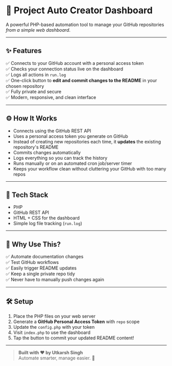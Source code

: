 # 🚀 Project Auto Creator Dashboard

A powerful PHP-based automation tool to manage your GitHub repositories *from a simple web dashboard*.

---

## ✨ Features

✅ Connects to your GitHub account with a personal access token  
✅ Checks your connection status live on the dashboard  
✅ Logs all actions in `run.log`  
✅ One-click button to **edit and commit changes to the README** in your chosen repository  
✅ Fully private and secure  
✅ Modern, responsive, and clean interface

---

## ⚙️ How It Works

- Connects using the GitHub REST API
- Uses a personal access token you generate on GitHub
- Instead of creating new repositories each time, it **updates** the existing repository's README
- Commits changes automatically
- Logs everything so you can track the history
- Runs manually or on an automated cron job/server timer
- Keeps your workflow clean without cluttering your GitHub with too many repos

---

## 📁 Tech Stack

- PHP
- GitHub REST API
- HTML + CSS for the dashboard
- Simple log file tracking (`run.log`)

---

## 📌 Why Use This?

✅ Automate documentation changes  
✅ Test GitHub workflows  
✅ Easily trigger README updates  
✅ Keep a single private repo tidy  
✅ Never have to manually push changes again

---

## 🛠️ Setup

1. Place the PHP files on your web server  
2. Generate a **GitHub Personal Access Token** with `repo` scope  
3. Update the `config.php` with your token  
4. Visit `index.php` to use the dashboard  
5. Tap the button to commit your updated README content!

---

> **Built with ❤️ by Utkarsh Singh**  
> Automate smarter, manage easier. 🚀
